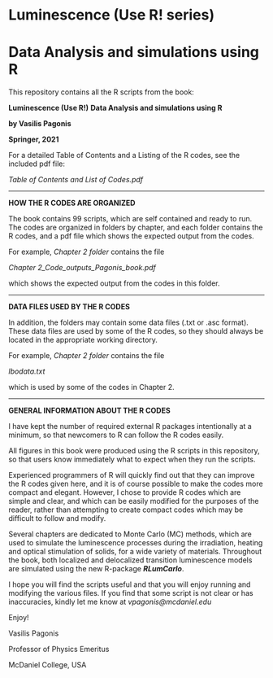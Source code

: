 # Luminescence (Use R! series)
# Data Analysis and simulations using R

This repository contains all the R scripts from the book:


**Luminescence (Use R!)**
**Data Analysis and simulations using R**

**by Vasilis Pagonis**

**Springer, 2021**


For a detailed Table of Contents and a Listing of the R codes, see the included pdf file:

_Table of Contents and List of Codes.pdf_

__________________________________
**HOW THE R CODES ARE ORGANIZED**

The book contains 99 scripts, which are self contained and ready to run. The codes are organized in folders by chapter, and each folder contains the R codes, and a pdf file 
which shows the expected output from the codes. 
  
For example, _Chapter 2 folder_ contains the file
   
   _Chapter 2_Code_outputs_Pagonis_book.pdf_

which shows the expected output from the codes in this folder.

__________________________________

**DATA FILES USED BY THE R CODES**

In addition, the folders may contain some data files (.txt or .asc format). These data files are used by some of the R codes, so they should always be located in the appropriate working directory.

For example,  _Chapter 2 folder_ contains the file

   _lbodata.txt_

which is used by some of the codes in Chapter 2.

__________________________________

**GENERAL INFORMATION ABOUT THE R CODES**

I have kept the number of required external R packages intentionally
at a minimum, so that newcomers to R can follow the R codes easily.

All figures in this book were produced using the R scripts in this repository, so that
users know immediately what to expect when they run the scripts. 

Experienced programmers of R will quickly find out that they can improve
the R codes given here, and it is of course possible to make the codes
more compact and elegant. However, I chose to provide R codes which are
simple and clear, and which can be easily modified for the purposes of the
reader, rather than attempting to create compact codes which may be difficult
to follow and modify. 

Several chapters are dedicated to Monte Carlo (MC) methods, which are used to simulate the luminescence processes during
the irradiation, heating and optical stimulation of solids, for a wide variety
of materials. 
Throughout the book, both localized and delocalized transition luminescence
models are simulated using the new R-package **_RLumCarlo_**.

I hope you will find the scripts useful and that you will enjoy running and modifying the various files.
If you find that some script is not clear or has inaccuracies, kindly let me know at
_vpagonis@mcdaniel.edu_

Enjoy!

Vasilis Pagonis

Professor of Physics Emeritus

McDaniel College, USA
